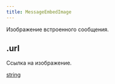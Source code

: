 ```yaml
---
title: MessageEmbedImage
---
```


Изображение встроенного сообщения.

## .url

Ссылка на изображение.

[string](https://developer.mozilla.org/ru/docs/Web/JavaScript/Reference/Global_Objects/String)
